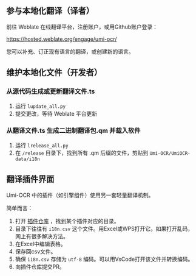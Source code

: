 ## 参与本地化翻译（译者）

前往 Weblate 在线翻译平台，注册账户，或用Github账户登录：

https://hosted.weblate.org/engage/umi-ocr/

您可以补充、订正现有语言的翻译，或创建新的语言。

## 维护本地化文件（开发者）

### 从源代码生成或更新翻译文件.ts

1. 运行 `lupdate_all.py`
2. 提交更改，等待 Weblate 平台更新

### 从翻译文件.ts 生成二进制翻译包.qm 并载入软件

1. 运行 `lrelease_all.py`
2. 在 `/release` 目录下，找到所有 .qm 后缀的文件，剪贴到 `Umi-OCR/UmiOCR-data/i18n`

## 翻译插件界面

Umi-OCR 中的插件（如引擎组件）使用另一套轻量翻译机制。

简单而言：
1. 打开 [插件仓库](https://github.com/hiroi-sora/Umi-OCR_plugins) ，找到某个插件对应的目录。
2. 目录下往往有 `i18n.csv` 这个文件。用Excel或WPS打开它。如果打开乱码，网上有很多解决方法。
3. 在Excel中编辑表格。
4. 保存回csv文件。
5. 确保 `i18n.csv` 存储为 `utf-8` 编码。可以用VsCode打开该文件并转换编码。
6. 向插件仓库提交PR。